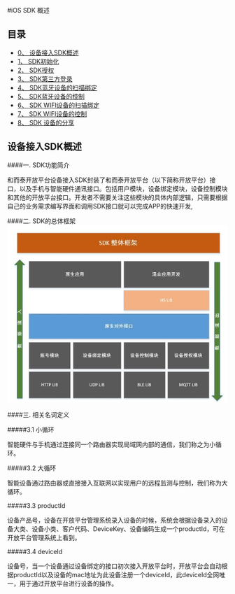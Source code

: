 #iOS SDK 概述

## 目录
<!-- MarkdownTOC depth=4 autolink=true bracket=round -->

- [0、 设备接入SDK概述](#概述)
- [1、 SDK初始化](iOSSDK/iOS_init.md)
- [2、 SDK授权](iOSSDK/iOS_Auth.md)
- [3、 SDK第三方登录](iOSSDK/iOS_third_login.md)
- [4、 SDK蓝牙设备的扫描绑定](iOSSDK/iOS_BLE_Scan_Bind.md)
- [5、 SDK蓝牙设备的控制](iOSSDK/iOS_BLE_Controller.md)
- [6、 SDK WIFI设备的扫描绑定](iOSSDK/iOS_WIFI_Scan.md)
- [7、 SDK WIFI设备的控制](iOSSDK/iOS_WIFI_Controller.md)
- [8、 SDK 设备的分享](iOSSDK/iOS_Device_Share.md)


<span id="概述"></span>
## 设备接入SDK概述


####一. SDK功能简介
  
  
  和而泰开放平台设备接入SDK封装了和而泰开放平台（以下简称开放平台）接口，以及手机与智能硬件通讯接口。包括用户模块，设备绑定模块，设备控制模块和其他的开放平台接口。开发者不需要关注这些模块的具体内部逻辑，只需要根据自己的业务需求编写界面和调用SDK接口就可以完成APP的快速开发,

####二. SDK的总体框架
![](/assets/SDK架构图.jpg)

####三. 相关名词定义

#####3.1 小循环

智能硬件与手机通过连接同一个路由器实现局域网内部的通信，我们称之为小循环。

#####3.2 大循环

智能设备通过路由器或直接接入互联网以实现用户的远程监测与控制，我们称为大循环。

#####3.3 productId

设备产品号，设备在开放平台管理系统录入设备的时候，系统会根据设备录入的设备大类、设备小类、客户代码、DeviceKey、设备编码生成一个productId，可在开放平台管理系统上看到。

#####3.4 deviceId

设备号，当一个设备通过设备绑定的接口初次接入开放平台时，开放平台会自动根据productId以及设备的mac地址为此设备注册一个deviceId，此deviceId全网唯一，用于通过开放平台进行设备的操作。



